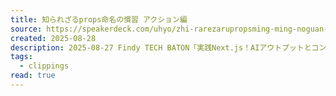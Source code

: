 ```yaml
---
title: 知られざるprops命名の慣習 アクション編
source: https://speakerdeck.com/uhyo/zhi-rarezarupropsming-ming-noguan-xi-akusiyonbian
created: 2025-08-28
description: 2025-08-27 Findy TECH BATON「実践Next.js！AIアウトプットとコンポーネント設計」 最新事情 LT
tags:
  - clippings
read: true
---
```

